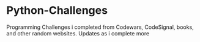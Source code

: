 # Python-Challenges
Programming Challenges i completed from Codewars, CodeSignal, books, and other random websites. Updates as i complete more
